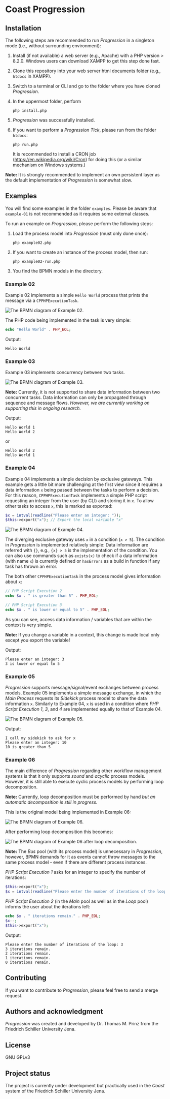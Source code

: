 # Coast Progression

## Installation

The following steps are recommended to run *Progression* in a singleton mode 
(i.e., without surrounding environment):

1. Install (if not available) a web server (e.g., Apache) with a PHP version > 8.2.0.
   Windows users can download XAMPP to get this step done fast.
2. Clone this repository into your web server html documents folder
   (e.g., ```htdocs``` in XAMPP).
3. Switch to a terminal or CLI and go to the folder where you have cloned *Progression*.
4. In the uppermost folder, perform 

   ```shell
   php install.php
   ```
5. *Progression* was successfully installed.
6. If you want to perform a *Progression Tick*, please run from the folder ```htdocs```:
   ```shell
   php run.php
   ```
   It is recommended to install a CRON job (https://en.wikipedia.org/wiki/Cron) for doing this 
   (or a similar mechanism on Windows systems.)

**Note:** It is strongly recommended to implement an own persistent layer as the default implementation
of *Progression* is somewhat slow.

## Examples

You will find some examples in the folder ```examples```. 
Please be aware that ```example-01``` is not recommended as it requires 
some external classes.

To run an example on *Progression*, please perform the following steps:
1. Load the process model into *Progression* (must only done once):

   ```shell
   php example02.php
   ```
2. If you want to create an instance of the process model, then run:

   ```shell
   php example02-run.php
   ```
3. You find the BPMN models in the directory.

### Example 02

Example 02 implements a simple ```Hello World``` process that prints the message via a ```CPPHPExecutionTask```.

![The BPMN diagram of Example 02.](/examples/example-02/example02.svg "The BPMN diagram of Example 02")

The PHP code being implemented in the task is very simple:
```php
echo "Hello World" . PHP_EOL;
```

Output:
```
Hello World
```

### Example 03

Example 03 implements concurrency between two tasks.

![The BPMN diagram of Example 03.](/examples/example-03/example03.svg "The BPMN diagram of Example 03")

**Note:** Currently, it is not supported to share data information between two concurrent tasks. 
Data information can only be propagated through sequence and message flows. *However, we are currently working on
supporting this in ongoing research.*

Output:
```
Hello World 1
Hello World 2
```

or

```
Hello World 2
Hello World 1
```

### Example 04

Example 04 implements a simple decision by exclusive gateways.
This example gets a little bit more challenging at the first view since it requires a data information ```x``` being 
passed between the tasks to perform a decision. 
For this reason, ```CPPHPExecutionTask``` implements a simple PHP script requesting an integer from the user (by CLI) 
and storing it in ```x```. 
To allow other tasks to access ```x```, this is marked as exported:

```PHP
$x = intval(readline("Please enter an integer: ")); 
$this->export("x"); // Export the local variable "x"
```

![The BPMN diagram of Example 04.](/examples/example-04/example04.svg "The BPMN diagram of Example 04")

The diverging exclusive gateway uses ```x``` in a condition (```x > 5```). 
The condition in *Progression* is implemented relatively simple: Data information are referred with ```{}```, e.g., 
```{x} > 5``` is the implementation of the condition. 
You can also use commands such as ```exists(x)``` to check if a data information (with name ```x```) is currently 
defined or ```hasErrors``` as a build in function if any task has thrown an error.

The both other ```CPPHPExecutionTask``` in the process model gives information about ```x```:

```PHP
// PHP Script Execution 2
echo $x . " is greater than 5" . PHP_EOL;
```

```PHP
// PHP Script Execution 3
echo $x . " is lower or equal to 5" . PHP_EOL;
```

As you can see, access data information / variables that are within the context is very simple.

**Note:** If you change a variable in a context, this change is made local only except you export the variable!

Output:
```
Please enter an integer: 3
3 is lower or equal to 5
```

### Example 05

*Progression* supports message/signal/event exchanges between process models. 
Example 05 implements a simple message exchange, in which the *Main Process* requests its *Sidekick* process model
to share the data information ```x```. 
Similarly to Example 04, ```x``` is used in a condition where *PHP Script Execution 1*, *3*, and *4* are implemented 
equally to that of Example 04.

![The BPMN diagram of Example 05.](/examples/example-05/example05.svg "The BPMN diagram of Example 05")

Output:
```
I call my sidekick to ask for x
Please enter an integer: 10
10 is greater than 5
```

### Example 06

The main difference of *Progression* regarding other workflow management systems is that it only supports 
*sound* and *acyclic* process models. 
However, it is still able to execute cyclic process models by performing loop decomposition.

**Note:** Currently, loop decomposition must be performed by hand *but an automatic decomposition is still in progress.*

This is the original model being implemented in Example 06:

![The BPMN diagram of Example 06.](/examples/example-06/example06.svg "The BPMN diagram of Example 06")

After performing loop decomposition this becomes:

![The BPMN diagram of Example 06 after loop decomposition.](/examples/example-06/example06-decomposed.svg 
"The BPMN diagram of Example 06 after loop decomposition")

**Note:** The *Bus* pool (with its process model) is unnecessary in *Progression*, however, BPMN demands for it as 
events cannot throw messages to the same process model - even if there are different process instances.

*PHP Script Execution 1* asks for an integer to specify the number of iterations:

```PHP
$this->export("x");
$x = intval(readline("Please enter the number of iterations of the loop: "));
```

*PHP Script Execution 2* (in the *Main* pool as well as in the *Loop* pool) informs the user about the iterations left:

```PHP
echo $x . " iterations remain." . PHP_EOL; 
$x--; 
$this->export("x");
```

Output:
```
Please enter the number of iterations of the loop: 3
3 iterations remain.
2 iterations remain.
1 iterations remain.
0 iterations remain.
```

## Contributing

If you want to contribute to *Progression*, please feel free to send a merge request.

## Authors and acknowledgment

*Progression* was created and developed by Dr. Thomas M. Prinz from the Friedrich Schiller University Jena.

## License
GNU GPLv3

## Project status

The project is currently under development but practically used in the *Coast* system of the Friedrich Schiller 
University Jena.